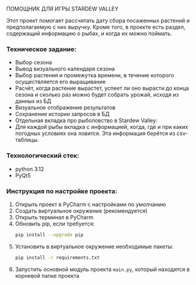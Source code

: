 ПОМОЩНИК ДЛЯ ИГРЫ STARDEW VALLEY


Этот проект помогает рассчитать дату сбора посаженных растений и предполагаемую с них выручку.
Кроме того, в проекте есть раздел, содержащий информацию о рыбах, и когда их можно поймать.
### Техническое задание:

- Выбор сезона
- Вывод визуального календаря сезона
- Выбор растения и промежутка времени, в течение которого осуществляется его выращивание
- Расчёт, когда растение вырастет, успеет ли оно вырасти до конца сезона и сколько раз можно будет собрать урожай,
исходя из данных из БД
- Визуальное отображение результатов
- Сохранение истории запросов в БД
- Отдельная вкладка про рыболовство в Stardew Valley:
- Для каждой рыбы вкладка с информацией, когда, где и при каких погодных условиях она ловится. Эта информация берётся
из csv-таблицы.

### Технологический стек:
- python 3.12
- PyQt5

### Инструкция по настройке проекта:
1. Открыть проект в PyCharm с настройками по умолчанию
2. Создать виртуальное окружение (рекомендуется)
3. Открыть терминал в PyCharm
4. Обновить pip, если требуется:
    ```bash
    pip install --upgrade pip
    ```
5. Установить в виртуальное окружение необходимые пакеты: 
    ```bash
    pip install -r requirements.txt
    ```
6. Запустить основной модуль проекта `main.py`, который находится в корневой папке проекта



